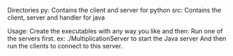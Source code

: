Directories
	 py: Contains the client and server for python
	 src: Contains the client, server and handler for java

Usage: Create the executables with any way you like and then:
       Run one of the servers first. ex: ./MultiplicationServer to start the Java server
And then run the clients to connect to this server.